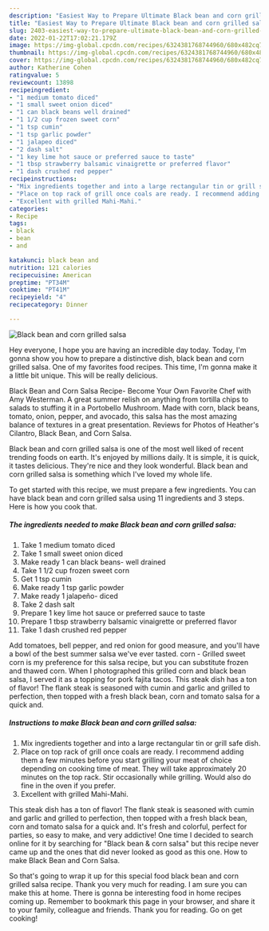 ```yaml
---
description: "Easiest Way to Prepare Ultimate Black bean and corn grilled salsa"
title: "Easiest Way to Prepare Ultimate Black bean and corn grilled salsa"
slug: 2403-easiest-way-to-prepare-ultimate-black-bean-and-corn-grilled-salsa
date: 2022-01-22T17:02:21.179Z
image: https://img-global.cpcdn.com/recipes/6324381768744960/680x482cq70/black-bean-and-corn-grilled-salsa-recipe-main-photo.jpg
thumbnail: https://img-global.cpcdn.com/recipes/6324381768744960/680x482cq70/black-bean-and-corn-grilled-salsa-recipe-main-photo.jpg
cover: https://img-global.cpcdn.com/recipes/6324381768744960/680x482cq70/black-bean-and-corn-grilled-salsa-recipe-main-photo.jpg
author: Katherine Cohen
ratingvalue: 5
reviewcount: 13898
recipeingredient:
- "1 medium tomato diced"
- "1 small sweet onion diced"
- "1 can black beans well drained"
- "1 1/2 cup frozen sweet corn"
- "1 tsp cumin"
- "1 tsp garlic powder"
- "1 jalapeo diced"
- "2 dash salt"
- "1 key lime hot sauce or preferred sauce to taste"
- "1 tbsp strawberry balsamic vinaigrette or preferred flavor"
- "1 dash crushed red pepper"
recipeinstructions:
- "Mix ingredients together and into a large rectangular tin or grill safe dish."
- "Place on top rack of grill once coals are ready. I recommend adding them a few minutes before you start grilling your meat of choice depending on cooking time of meat. They will take approximately 20 minutes on the top rack. Stir occasionally while grilling. Would also do fine in the oven if you prefer."
- "Excellent with grilled Mahi-Mahi."
categories:
- Recipe
tags:
- black
- bean
- and

katakunci: black bean and 
nutrition: 121 calories
recipecuisine: American
preptime: "PT34M"
cooktime: "PT41M"
recipeyield: "4"
recipecategory: Dinner

---
```



![Black bean and corn grilled salsa](https://img-global.cpcdn.com/recipes/6324381768744960/680x482cq70/black-bean-and-corn-grilled-salsa-recipe-main-photo.jpg)

Hey everyone, I hope you are having an incredible day today. Today, I'm gonna show you how to prepare a distinctive dish, black bean and corn grilled salsa. One of my favorites food recipes. This time, I'm gonna make it a little bit unique. This will be really delicious.

Black Bean and Corn Salsa Recipe- Become Your Own Favorite Chef with Amy Westerman. A great summer relish on anything from tortilla chips to salads to stuffing it in a Portobello Mushroom. Made with corn, black beans, tomato, onion, pepper, and avocado, this salsa has the most amazing balance of textures in a great presentation. Reviews for Photos of Heather&#39;s Cilantro, Black Bean, and Corn Salsa.

Black bean and corn grilled salsa is one of the most well liked of recent trending foods on earth. It's enjoyed by millions daily. It is simple, it is quick, it tastes delicious. They're nice and they look wonderful. Black bean and corn grilled salsa is something which I've loved my whole life.


To get started with this recipe, we must prepare a few ingredients. You can have black bean and corn grilled salsa using 11 ingredients and 3 steps. Here is how you cook that.

<!--inarticleads1-->

##### The ingredients needed to make Black bean and corn grilled salsa:

1. Take 1 medium tomato diced
1. Take 1 small sweet onion diced
1. Make ready 1 can black beans- well drained
1. Take 1 1/2 cup frozen sweet corn
1. Get 1 tsp cumin
1. Make ready 1 tsp garlic powder
1. Make ready 1 jalapeño- diced
1. Take 2 dash salt
1. Prepare 1 key lime hot sauce or preferred sauce to taste
1. Prepare 1 tbsp strawberry balsamic vinaigrette or preferred flavor
1. Take 1 dash crushed red pepper


Add tomatoes, bell pepper, and red onion for good measure, and you&#39;ll have a bowl of the best summer salsa we&#39;ve ever tasted. corn - Grilled sweet corn is my preference for this salsa recipe, but you can substitute frozen and thawed corn. When I photographed this grilled corn and black bean salsa, I served it as a topping for pork fajita tacos. This steak dish has a ton of flavor! The flank steak is seasoned with cumin and garlic and grilled to perfection, then topped with a fresh black bean, corn and tomato salsa for a quick and. 

<!--inarticleads2-->

##### Instructions to make Black bean and corn grilled salsa:

1. Mix ingredients together and into a large rectangular tin or grill safe dish.
1. Place on top rack of grill once coals are ready. I recommend adding them a few minutes before you start grilling your meat of choice depending on cooking time of meat. They will take approximately 20 minutes on the top rack. Stir occasionally while grilling. Would also do fine in the oven if you prefer.
1. Excellent with grilled Mahi-Mahi.


This steak dish has a ton of flavor! The flank steak is seasoned with cumin and garlic and grilled to perfection, then topped with a fresh black bean, corn and tomato salsa for a quick and. It&#39;s fresh and colorful, perfect for parties, so easy to make, and very addictive! One time I decided to search online for it by searching for "Black bean &amp; corn salsa" but this recipe never came up and the ones that did never looked as good as this one. How to make Black Bean and Corn Salsa. 

So that's going to wrap it up for this special food black bean and corn grilled salsa recipe. Thank you very much for reading. I am sure you can make this at home. There is gonna be interesting food in home recipes coming up. Remember to bookmark this page in your browser, and share it to your family, colleague and friends. Thank you for reading. Go on get cooking!
